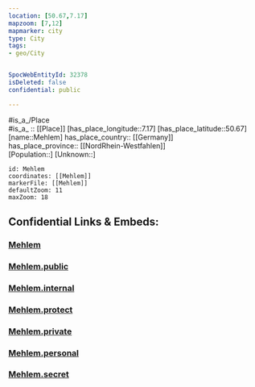 ```yaml
---
location: [50.67,7.17] 
mapzoom: [7,12] 
mapmarker: city 
type: City
tags:
- geo/City


SpocWebEntityId: 32378
isDeleted: false
confidential: public

---
```

#is_a_/Place  
#is_a_ :: [[Place]] 
[has_place_longitude::7.17] 
[has_place_latitude::50.67] 
[name::Mehlem] 
has_place_country:: [[Germany]]  
has_place_province:: [[NordRhein-Westfahlen]]  
[Population::] 
[Unknown::] 


```leaflet
id: Mehlem
coordinates: [[Mehlem]] 
markerFile: [[Mehlem]] 
defaultZoom: 11 
maxZoom: 18
```


## Confidential Links & Embeds: 

### [Mehlem](/_Standards/Earth/Continent/Europe/Europe~Central/Germany/Germany~West/Nordrhein-Westfalen/counties~NW/Bonn/Mehlem.md) 

### [Mehlem.public](/_public/Earth/Continent/Europe/Europe~Central/Germany/Germany~West/Nordrhein-Westfalen/counties~NW/Bonn/Mehlem.public.md) 

### [Mehlem.internal](/_internal/Earth/Continent/Europe/Europe~Central/Germany/Germany~West/Nordrhein-Westfalen/counties~NW/Bonn/Mehlem.internal.md) 

### [Mehlem.protect](/_protect/Earth/Continent/Europe/Europe~Central/Germany/Germany~West/Nordrhein-Westfalen/counties~NW/Bonn/Mehlem.protect.md) 

### [Mehlem.private](/_private/Earth/Continent/Europe/Europe~Central/Germany/Germany~West/Nordrhein-Westfalen/counties~NW/Bonn/Mehlem.private.md) 

### [Mehlem.personal](/_personal/Earth/Continent/Europe/Europe~Central/Germany/Germany~West/Nordrhein-Westfalen/counties~NW/Bonn/Mehlem.personal.md) 

### [Mehlem.secret](/_secret/Earth/Continent/Europe/Europe~Central/Germany/Germany~West/Nordrhein-Westfalen/counties~NW/Bonn/Mehlem.secret.md)

